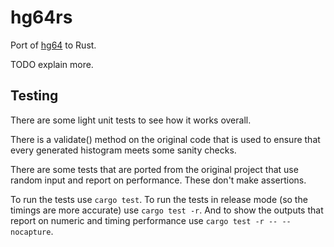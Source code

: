 hg64rs
=============

Port of [hg64](https://github.com/fanf2/hg64) to Rust.

TODO explain more.

Testing
---------
There are some light unit tests to see how it works overall.

There is a validate() method on the original code that is used to ensure
that every generated histogram meets some sanity checks.

There are some tests that are ported from the original project that
use random input and report on performance.  These don't make
assertions.

To run the tests use `cargo test`.  To run the tests in release mode
(so the timings are more accurate) use `cargo test -r`.  And to show
the outputs that report on numeric and timing performance use
`cargo test -r -- --nocapture`.
